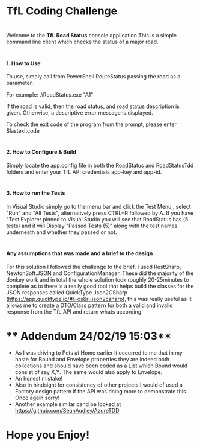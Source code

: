 ﻿# TfL Coding Challenge
#
﻿Welcome to the **TfL Road Status** console application 
This is a simple command line client which checks the status of a major road. 
#
#### **1. How to Use**
To use, simply call from PowerShell RouteStatus passing the road as a parameter. 

For example:
.\RoadStatus.exe "A1"

If the road is valid, then the road status, and road status description is given. Otherwise, a descriptive error message is displayed.

To check the exit code of the program from the prompt, please enter $lastexitcode
#

#### **2. How to Configure & Build**
Simply locate the app.config file in both the RoadStatus and RoadStatusTdd folders and enter your TfL API credentials app-key and app-id.

#
#### **3. How to run the Tests**
In Visual Studio simply go to the menu bar and click the Test Menu,, select "Run" and "All Tests", alternatively press CTRL+R followed by A. If you have "Test Explorer pinned to Visual Studio you will see that RoadStatus has (5 tests) and it will Display "Passed Tests (5)" along with the test names underneath and whether they  passed or not.
#
#### **Any assumptions that was made and a brief to the design**
For this solution I followed the challenge to the brief. I used RestSharp, NewtonSoft.JSON and ConfigurationManager. These did the majority of the donkey work and in total the whole solution took roughly 20-25minutes to complete as to there is a really good tool that helps build the classes for the JSON responses called QuickType Json2CSharp (https://app.quicktype.io/#l=cs&r=json2csharp), this was really useful as it allows me to create a DTO/Class pattern for both a valid and invalid response from the TfL API and return whats according.
#

# ** Addendum 24/02/19 15:03**
- As I was driving to Pets at Home earlier it occurred to me that in my haste for Bound and Envelope properties they are indeed both collections and should have been coded as a List<Bound> which Bound would consist of say X,Y. The same would also apply to Envelope.
- An honest mistake!
- Also in hindsight for consistency of other projects I would of used a Factory design pattern if the API was doing more to demonstrate this. Once again sorry!
- Another example similar cand be looked at https://github.com/SeanAudley/AzureTDD

#
# Hope you Enjoy!





